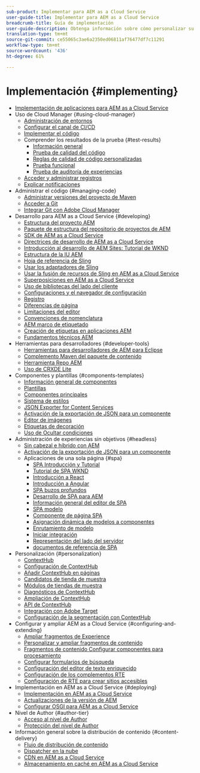 ```yaml
---
sub-product: Implementar para AEM as a Cloud Service
user-guide-title: Implementar para AEM as a Cloud Service
breadcrumb-title: Guía de implementación
user-guide-description: Obtenga información sobre cómo personalizar su implementación de Experience Manager as a Cloud Service, incluidos los temas de desarrollo e implementación.
translation-type: tm+mt
source-git-commit: ce55065c3ae6a2350ed06811af76477df7c11291
workflow-type: tm+mt
source-wordcount: '436'
ht-degree: 61%

---
```



# Implementación {#implementing}

+ [Implementación de aplicaciones para AEM as a Cloud Service](/help/implementing/home.md)
+ Uso de Cloud Manager {#using-cloud-manager}
   + [Administración de entornos](cloud-manager/manage-environments.md)
   + [Configurar el canal de CI/CD](cloud-manager/configure-pipeline.md)
   + [Implementar el código](cloud-manager/deploy-code.md)
   + Comprender los resultados de la prueba {#test-results}
      + [Información general](/help/implementing/cloud-manager/overview-test-results.md)
      + [Prueba de calidad del código](/help/implementing/cloud-manager/code-quality-testing.md)
      + [Reglas de calidad de código personalizadas](cloud-manager/custom-code-quality-rules.md)
      + [Prueba funcional](/help/implementing/cloud-manager/functional-testing.md)
      + [Prueba de auditoría de experiencias](/help/implementing/cloud-manager/experience-audit-testing.md)
   + [Acceder y administrar registros](cloud-manager/manage-logs.md)
   + [Explicar notificaciones](cloud-manager/notifications.md)
+ Administrar el código {#managing-code}
   + [Administrar versiones del proyecto de Maven](cloud-manager/project-version-handling.md)
   + [Acceder a Git](cloud-manager/accessing-git.md)
   + [Integrar Git con Adobe Cloud Manager](cloud-manager/integrating-with-git.md)
+ Desarrollo para AEM as a Cloud Service {#developing}
   + [Estructura del proyecto AEM](developing/introduction/aem-project-content-package-structure.md)
   + [Paquete de estructura del repositorio de proyectos de AEM](developing/introduction/repository-structure-package.md)
   + [SDK de AEM as a Cloud Service](developing/introduction/aem-as-a-cloud-service-sdk.md)
   + [Directrices de desarrollo de AEM as a Cloud Service](developing/introduction/development-guidelines.md)
   + [Introducción al desarrollo de AEM Sites: Tutorial de WKND](developing/introduction/develop-wknd-tutorial.md)
   + [Estructura de la IU AEM](developing/introduction/ui-structure.md)
   + [Hoja de referencia de Sling](developing/introduction/sling-cheatsheet.md)
   + [Usar los adaptadores de Sling](developing/introduction/sling-adapters.md)
   + [Usar la fusión de recursos de Sling en AEM as a Cloud Service](developing/introduction/sling-resource-merger.md)
   + [Superposiciones en AEM as a Cloud Service](developing/introduction/overlays.md)
   + [Uso de bibliotecas del lado del cliente](developing/introduction/clientlibs.md)
   + [Configuraciones y el navegador de configuración](developing/introduction/configurations.md)
   + [Registro](developing/introduction/logging.md)
   + [Diferencias de página](/help/implementing/developing/introduction/page-diff.md)
   + [Limitaciones del editor](/help/implementing/developing/introduction/editor-limitations.md)
   + [Convenciones de nomenclatura](/help/implementing/developing/introduction/naming-conventions.md)
   + [AEM marco de etiquetado](/help/implementing/developing/introduction/tagging-framework.md)
   + [Creación de etiquetas en aplicaciones AEM](/help/implementing/developing/introduction/tagging-applications.md)
   + [Fundamentos técnicos AEM](/help/implementing/developing/introduction/aem-technologies.md)
+ Herramientas para desarrolladores {#developer-tools}
   + [Herramientas para desarrolladores de AEM para Eclipse](/help/implementing/developing/tools/eclipse.md)
   + [Complemento Maven del paquete de contenido](/help/implementing/developing/tools/maven-plugin.md)
   + [Herramienta Repo AEM](/help/implementing/developing/tools/repo-tool.md)
   + [Uso de CRXDE Lite](/help/implementing/developing/tools/crxde.md)
+ Componentes y plantillas {#components-templates}
   + [Información general de componentes](developing/components/overview.md)
   + [Plantillas](developing/components/templates.md)
   + [Componentes principales](https://docs.adobe.com/content/help/es-ES/experience-manager-core-components/using/introduction.html)
   + [Sistema de estilos](/help/sites-cloud/authoring/features/style-system.md)
   + [JSON Exporter for Content Services](developing/components/json-exporter.md)
   + [Activación de la exportación de JSON para un componente](developing/components/enabling-json-exporter.md)
   + [Editor de imágenes](developing/components/image-editor.md)
   + [Etiquetas de decoración](developing/components/decoration-tag.md)
   + [Uso de Ocultar condiciones](developing/components/hide-conditions.md)
+ Administración de experiencias sin objetivos {#headless}
   + [Sin cabezal e híbrido con AEM](https://www.adobe.com/content/dam/www/us/en/marketing/experience-manager-sites/headless-content-management-system/pdfs/aem-hybrid-architecture-wp-1-18-19.pdf)
   + [Activación de la exportación de JSON para un componente](developing/components/enabling-json-exporter.md)
   + Aplicaciones de una sola página {#spa}
      + [SPA Introducción y Tutorial](developing/spa/introduction.md)
      + [Tutorial de SPA WKND](developing/spa/wknd-tutorial.md)
      + [Introducción a React](developing/spa/getting-started-react.md)
      + [Introducción a Angular](developing/spa/getting-started-angular.md)
      + [SPA buzos profundos](developing/spa/deep-dives.md)
      + [Desarrollo de SPA para AEM](developing/spa/developing.md)
      + [Información general del editor de SPA](developing/spa/editor-overview.md)
      + [SPA modelo](developing/spa/blueprint.md)
      + [Componente de página SPA](developing/spa/page-component.md)
      + [Asignación dinámica de modelos a componentes](developing/spa/model-to-component-mapping.md)
      + [Enrutamiento de modelo](developing/spa/routing.md)
      + [Iniciar integración](developing/spa/launch-integration.md)
      + [Representación del lado del servidor](developing/spa/ssr.md)
      + [documentos de referencia de SPA](developing/spa/reference-materials.md)
+ Personalización {#personalization}
   + [ContextHub](developing/personalization/contexthub.md)
   + [Configuración de ContextHub](developing/personalization/configuring-contexthub.md)
   + [Añadir ContextHub en páginas](developing/personalization/adding-contexthub.md)
   + [Candidatos de tienda de muestra](developing/personalization/sample-stores.md)
   + [Módulos de tiendas de muestra](developing/personalization/sample-modules.md)
   + [Diagnósticos de ContextHub](developing/personalization/contexthub-diagnostics.md)
   + [Ampliación de ContextHub](developing/personalization/extending-contexthub.md)
   + [API de ContextHub](developing/personalization/contexthub-api.md)
   + [Integración con Adobe Target](/help/sites-cloud/integrating/adobe-target.md)
   + [Configuración de la segmentación con ContextHub](/help/sites-cloud/authoring/personalization/contexthub-segmentation.md)
+ Configurar y ampliar AEM as a Cloud Service {#configuring-and-extending}
   + [Ampliar fragmentos de Experience](developing/extending/experience-fragments.md)
   + [Personalizar y ampliar fragmentos de contenido](developing/extending/content-fragments-customizing.md)
   + [Fragmentos de contenido Configurar componentes para procesamiento](developing/extending/content-fragments-configuring-components-rendering.md)
   + [Configurar formularios de búsqueda](developing/extending/search-forms.md)
   + [Configuración del editor de texto enriquecido](/help/implementing/developing/extending/rich-text-editor.md)
   + [Configuración de los complementos RTE](/help/implementing/developing/extending/configure-rich-text-editor-plug-ins.md)
   + [Configuración de RTE para crear sitios accesibles](/help/implementing/developing/extending/rte-accessible-content.md)
+ Implementación en AEM as a Cloud Service {#deploying}
   + [Implementación en AEM as a Cloud Service](deploying/overview.md)
   + [Actualizaciones de la versión de AEM](deploying/aem-version-updates.md)
   + [Configurar OSGI para AEM as a Cloud Service](deploying/configuring-osgi.md)
+ Nivel de Author {#author-tier}
   + [Acceso al nivel de Author](/help/implementing/author-tier/accessing-the-author-tier.md)
   + [Protección del nivel de Author](/help/implementing/author-tier/securing-the-author-tier.md)
+ Información general sobre la distribución de contenido {#content-delivery}
   + [Flujo de distribución de contenido](dispatcher/overview.md)
   + [Dispatcher en la nube](dispatcher/disp-overview.md)
   + [CDN en AEM as a Cloud Service](dispatcher/cdn.md)
   + [Almacenamiento en caché en AEM as a Cloud Service](dispatcher/caching.md)
